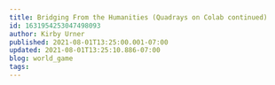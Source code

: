 ```yaml
---
title: Bridging From the Humanities (Quadrays on Colab continued)
id: 1631954253047498093
author: Kirby Urner
published: 2021-08-01T13:25:00.001-07:00
updated: 2021-08-01T13:25:10.886-07:00
blog: world_game
tags: 
---
```


